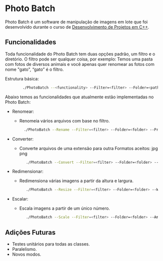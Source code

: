 # Photo Batch
 
Photo Batch é um software de manipulação de imagens em lote que foi desenvolvido durante o curso de [Desenvolvimento de Projetos em C++](https://www.udemy.com/course/desenvolvimento-de-projetos-com-cpp/).
 
## Funcionalidades
 
Toda funcionalidade do Photo Batch tem duas opções padrão, um filtro e o diretório.
O filtro pode ser qualquer coisa, por exemplo:
Temos uma pasta com fotos de diversos animais e você apenas quer renomear as fotos com nome "gato", “gato” é o filtro.
 
 
Estrutura básica:
```bash
        ./PhotoBatch --<functionality> --Filter=<filter> --Folder=<path to your images> args<depends of functionality>
```
 
Abaixo temos as funcionalidades que atualmente estão implementadas no Photo Batch:
 
* Renomear:
   * Renomeia vários arquivos com base no filtro.
      ```bash
        ./PhotoBatch --Rename --Filter=<filter> --Folder=<folder> --Prefix=<new_name> --StartNumber=<integer>
      ```
* Converter:
   * Converte arquivos de uma extensão para outra
   Formatos aceitos: jpg png
     ```bash
        ./PhotoBatch --Convert --Filter=<filter> --Folder=<folder> --From=<.extension> --To=<.extension> --Quality<Optional: Number between 1 and 100>
     ```
 
* Redimensionar:
   * Redimensiona várias imagens a partir da altura e largura.
     ```bash
        ./PhotoBatch --Resize --Filter=<filter> --Folder=<folder> --Width=<integer> --Height=<integer> --Quality<Optional: Number between 1 and 100>
     ```
 
* Escalar:
   * Escala imagens a partir de um único número.
     ```bash
        ./PhotoBatch --Scale --Filter=<filter> --Folder=<folder> --Amount<number greater than 0>
     ```
 
## Adições Futuras
 
* Testes unitários para todas as classes.
* Paralelismo.
* Novos modos.
  
 


